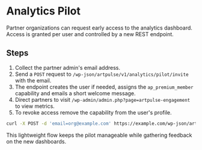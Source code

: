 # Analytics Pilot

Partner organizations can request early access to the analytics dashboard. Access is granted per user and controlled by a new REST endpoint.

## Steps

1. Collect the partner admin's email address.
2. Send a `POST` request to `/wp-json/artpulse/v1/analytics/pilot/invite` with the email.
3. The endpoint creates the user if needed, assigns the `ap_premium_member` capability and emails a short welcome message.
4. Direct partners to visit `/wp-admin/admin.php?page=artpulse-engagement` to view metrics.
5. To revoke access remove the capability from the user's profile.

```bash
curl -X POST -d 'email=org@example.com' https://example.com/wp-json/artpulse/v1/analytics/pilot/invite
```

This lightweight flow keeps the pilot manageable while gathering feedback on the new dashboards.
